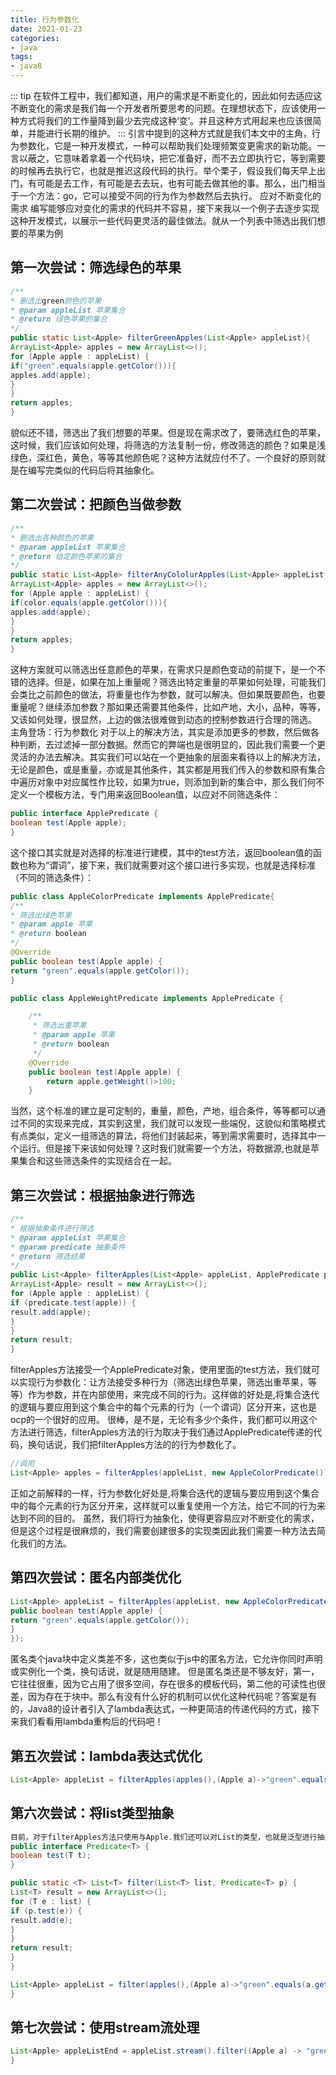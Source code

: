 ```yaml
---
title: 行为参数化
date: 2021-01-23
categories:
- java
tags:
- java8
---
```

::: tip
在软件工程中，我们都知道，用户的需求是不断变化的，因此如何去适应这不断变化的需求是我们每一个开发者所要思考的问题。在理想状态下，应该使用一种方式将我们的工作量降到最少去完成这种‘变’。并且这种方式用起来也应该很简单，并能进行长期的维护。
:::
引言中提到的这种方式就是我们本文中的主角，行为参数化，它是一种开发模式，一种可以帮助我们处理频繁变更需求的新功能。一言以蔽之，它意味着拿着一个代码块，把它准备好，而不去立即执行它，等到需要的时候再去执行它，也就是推迟这段代码的执行。举个栗子，假设我们每天早上出门，有可能是去工作，有可能是去去玩，也有可能去做其他的事。那么，出门相当于一个方法：go，它可以接受不同的行为作为参数然后去执行。
应对不断变化的需求 编写能够应对变化的需求的代码并不容易，接下来我以一个例子去逐步实现这种开发模式，以展示一些代码更灵活的最佳做法。就从一个列表中筛选出我们想要的苹果为例


## 第一次尝试：筛选绿色的苹果

```java
/**
* 删选出green颜色的苹果
* @param appleList 苹果集合
* @return 绿色苹果的集合
*/
public static List<Apple> filterGreenApples(List<Apple> appleList){
ArrayList<Apple> apples = new ArrayList<>();
for (Apple apple : appleList) {
if("green".equals(apple.getColor())){
apples.add(apple);
}
}
return apples;
}
```

貌似还不错，筛选出了我们想要的苹果。但是现在需求改了，要筛选红色的苹果，这时候，我们应该如何处理，将筛选的方法复制一份，修改筛选的颜色？如果是浅绿色，深红色，黄色，等等其他颜色呢？这种方法就应付不了。一个良好的原则就是在编写完类似的代码后将其抽象化。

## 第二次尝试：把颜色当做参数

```java
/**
* 删选出各种颜色的苹果
* @param appleList 苹果集合
* @return 给定颜色苹果的集合
*/
public static List<Apple> filterAnyCololurApples(List<Apple> appleList,String color){
ArrayList<Apple> apples = new ArrayList<>();
for (Apple apple : appleList) {
if(color.equals(apple.getColor())){
apples.add(apple);
}
}
return apples;
}
```

这种方案就可以筛选出任意颜色的苹果，在需求只是颜色变动的前提下，是一个不错的选择。但是，如果在加上重量呢？筛选出特定重量的苹果如何处理，可能我们会类比之前颜色的做法，将重量也作为参数，就可以解决。但如果既要颜色，也要重量呢？继续添加参数？那如果还需要其他条件，比如产地，大小，品种，等等，又该如何处理，很显然，上边的做法很难做到动态的控制参数进行合理的筛选。
主角登场：行为参数化
对于以上的解决方法，其实是添加更多的参数，然后做各种判断，去过滤掉一部分数据。然而它的弊端也是很明显的，因此我们需要一个更灵活的办法去解决。其实我们可以站在一个更抽象的层面来看待以上的解决方法，无论是颜色，或是重量，亦或是其他条件，其实都是用我们传入的参数和原有集合中遍历对象中对应属性作比较，如果为true，则添加到新的集合中，那么我们何不定义一个模板方法，专门用来返回Boolean值，以应对不同筛选条件：

```java
public interface ApplePredicate {
boolean test(Apple apple);
}
```

这个接口其实就是对选择的标准进行建模，其中的test方法，返回boolean值的函数也称为“谓词”，接下来，我们就需要对这个接口进行多实现，也就是选择标准（不同的筛选条件）：

```java
public class AppleColorPredicate implements ApplePredicate{
/**
* 筛选出绿色苹果
* @param apple 苹果
* @return boolean
*/
@Override
public boolean test(Apple apple) {
return "green".equals(apple.getColor());
}

public class AppleWeightPredicate implements ApplePredicate {

    /**
     * 筛选出重苹果
     * @param apple 苹果
     * @return boolean
     */
    @Override
    public boolean test(Apple apple) {
        return apple.getWeight()>100;
    }
```

当然，这个标准的建立是可定制的，重量，颜色，产地，组合条件，等等都可以通过不同的实现来完成，其实到这里，我们就可以发现一些端倪，这貌似和策略模式有点类似，定义一组筛选的算法，将他们封装起来，等到需求需要时，选择其中一个运行。但是接下来该如何处理？这时我们就需要一个方法，将数据源,也就是苹果集合和这些筛选条件的实现结合在一起。

## 第三次尝试：根据抽象进行筛选

```java
/**
* 根据抽象条件进行筛选
* @param appleList 苹果集合
* @param predicate 抽象条件
* @return 筛选结果
*/
public List<Apple> filterApples(List<Apple> appleList, ApplePredicate predicate) {
ArrayList<Apple> result = new ArrayList<>();
for (Apple apple : appleList) {
if (predicate.test(apple)) {
result.add(apple);
}
}
return result;
}
```

filterApples方法接受一个ApplePredicate对象，使用里面的test方法，我们就可以实现行为参数化：让方法接受多种行为（筛选出绿色苹果，筛选出重苹果，等等）作为参数，并在内部使用，来完成不同的行为。这样做的好处是,将集合迭代的逻辑与要应用到这个集合中的每个元素的行为（一个谓词）区分开来，这也是ocp的一个很好的应用。
很棒，是不是，无论有多少个条件，我们都可以用这个方法进行筛选，filterApples方法的行为取决于我们通过ApplePredicate传递的代码，换句话说，我们把filterApples方法的的行为参数化了。

```java
//调用
List<Apple> apples = filterApples(appleList, new AppleColorPredicate());
```

正如之前解释的一样，行为参数化好处是,将集合迭代的逻辑与要应用到这个集合中的每个元素的行为区分开来，这样就可以重复使用一个方法，给它不同的行为来达到不同的目的。
虽然，我们将行为抽象化，使得更容易应对不断变化的需求，但是这个过程是很麻烦的，我们需要创建很多的实现类因此我们需要一种方法去简化我们的方法。

## 第四次尝试：匿名内部类优化

```java
List<Apple> appleList = filterApples(appleList, new AppleColorPredicate(){
public boolean test(Apple apple) {
return "green".equals(apple.getColor());
}
});
```

匿名类个java块中定义类差不多，这也类似于js中的匿名方法，它允许你同时声明或实例化一个类，换句话说，就是随用随建。
但是匿名类还是不够友好，第一，它往往很重，因为它占用了很多空间，存在很多的模板代码，第二他的可读性也很差，因为存在于块中。那么有没有什么好的机制可以优化这种代码呢？答案是有的，Java8的设计者引入了lambda表达式，一种更简洁的传递代码的方式，接下来我们看看用lambda重构后的代码吧！

## 第五次尝试：lambda表达式优化

```java
List<Apple> appleList = filterApples(apples(),(Apple a)->"green".equals(a.getColor()));
```

## 第六次尝试：将list类型抽象

```java
目前，对于filterApples方法只使用与Apple.我们还可以对List的类型，也就是泛型进行抽象，从而适应更多的对象。
public interface Predicate<T> {
boolean test(T t);
}

public static <T> List<T> filter(List<T> list, Predicate<T> p) {
List<T> result = new ArrayList<>();
for (T e : list) {
if (p.test(e)) {
result.add(e);
}
}
return result;
}
}

List<Apple> appleList = filter(apples(),(Apple a)->"green".equals(a.getColor()));
}
```

## 第七次尝试：使用stream流处理

```java
List<Apple> appleListEnd = appleList.stream().filter((Apple a) -> "green".equals(a.getColor())).collect(Collectors.toList());
}
```